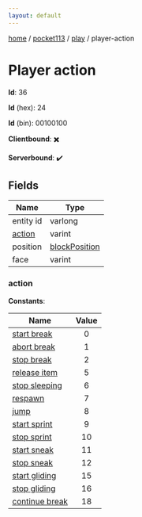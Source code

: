 ```yaml
---
layout: default
---
```


[home](/)  /  [pocket113](/protocol/pocket113)  /  [play](/protocol/pocket113/play)  /  player-action

# Player action

**Id**: 36

**Id** (hex): 24

**Id** (bin): 00100100

**Clientbound**: ✖️

**Serverbound**: ✔️

## Fields

Name | Type
---|---
entity id | varlong
[action](#action) | varint
position | [blockPosition](/protocol/pocket113/types/block-position)
face | varint

### action

**Constants**:

Name | Value
---|:---:
[start break](action_start-break) | 0
[abort break](action_abort-break) | 1
[stop break](action_stop-break) | 2
[release item](action_release-item) | 5
[stop sleeping](action_stop-sleeping) | 6
[respawn](action_respawn) | 7
[jump](action_jump) | 8
[start sprint](action_start-sprint) | 9
[stop sprint](action_stop-sprint) | 10
[start sneak](action_start-sneak) | 11
[stop sneak](action_stop-sneak) | 12
[start gliding](action_start-gliding) | 15
[stop gliding](action_stop-gliding) | 16
[continue break](action_continue-break) | 18
